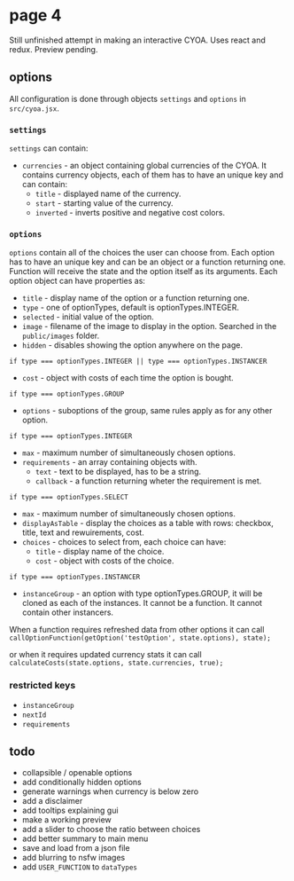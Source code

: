 # page 4
Still unfinished attempt in making an interactive CYOA. Uses react and redux. Preview pending.

## options
All configuration is done through objects `settings` and `options` in `src/cyoa.jsx`.

### `settings`
`settings` can contain:
- `currencies` - an object containing global currencies of the CYOA. It contains currency objects, each of them has to have an unique key and can contain:
  - `title` - displayed name of the currency.
  - `start` - starting value of the currency.
  - `inverted` - inverts positive and negative cost colors.

### `options`
`options` contain all of the choices the user can choose from. Each option has to have an unique key and can be an object or a function returning one. Function will receive the state and the option itself as its arguments. Each option object can have properties as:
- `title` - display name of the option or a function returning one.
- `type` - one of optionTypes, default is optionTypes.INTEGER.
- `selected` - initial value of the option.
- `image` - filename of the image to display in the option. Searched in the `public/images` folder.
- `hidden` - disables showing the option anywhere on the page.

`if type === optionTypes.INTEGER || type === optionTypes.INSTANCER`
- `cost` - object with costs of each time the option is bought.

`if type === optionTypes.GROUP`
- `options` - suboptions of the group, same rules apply as for any other option.

`if type === optionTypes.INTEGER`
- `max` - maximum number of simultaneously chosen options.
- `requirements` - an array containing objects with.
  - `text` - text to be displayed, has to be a string.
  - `callback` - a function returning wheter the requirement is met.

`if type === optionTypes.SELECT`
- `max` - maximum number of simultaneously chosen options.
- `displayAsTable` - display the choices as a table with rows: checkbox, title, text and rewuirements, cost.
- `choices` - choices to select from, each choice can have:
  - `title` - display name of the choice.
  - `cost` - object with costs of the choice.

`if type === optionTypes.INSTANCER`
- `instanceGroup` - an option with type optionTypes.GROUP, it will be cloned as each of the instances. It cannot be a function. It cannot contain other instancers.

When a function requires refreshed data from other options it can call
`callOptionFunction(getOption('testOption', state.options), state);`

or when it requires updated currency stats it can call
`calculateCosts(state.options, state.currencies, true);`

### restricted keys
- `instanceGroup`
- `nextId`
- `requirements`


## todo
- collapsible / openable options
- add conditionally hidden options
- generate warnings when currency is below zero
- add a disclaimer
- add tooltips explaining gui
- make a working preview
- add a slider to choose the ratio between choices
- add better summary to main menu
- save and load from a json file
- add blurring to nsfw images
- add `USER_FUNCTION` to `dataTypes`